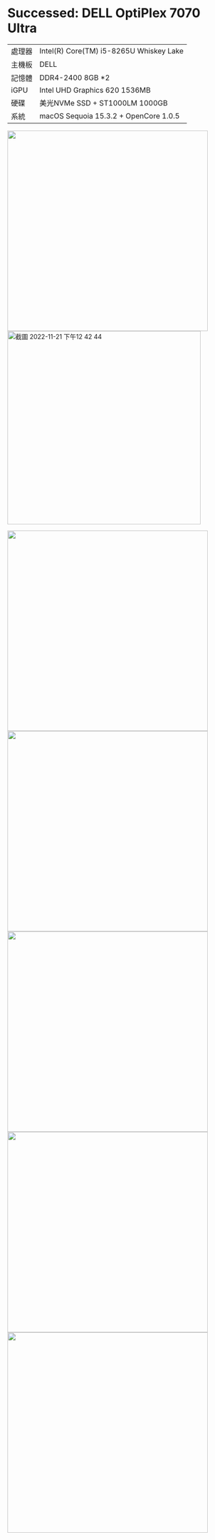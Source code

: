# Successed: DELL OptiPlex 7070 Ultra

<table>
  <tr>
    <td>處理器</td><td>Intel(R) Core(TM) i5-8265U Whiskey Lake</td>
  </tr>
  <tr>
    <td>主機板</td><td>DELL</td>
  </tr>
  <tr>  
    <td>記憶體</td><td>DDR4-2400 8GB *2</td>
  </tr>
  <tr>
    <td>iGPU</td><td>Intel UHD Graphics 620 1536MB</td>
  </tr>
  <tr>  
    <td>硬碟</td><td>美光NVMe SSD + ST1000LM 1000GB</td>
  </tr>
  <tr>
    <td>系統</td><td>macOS Sequoia 15.3.2 + OpenCore 1.0.5</td>
  </tr>  
</table>
<img width="450" src="https://user-images.githubusercontent.com/79300809/202965874-cd430d18-c728-4703-b974-68fa9298f7d7.jpg"><br>
<img width="434" alt="截圖 2022-11-21 下午12 42 44" src="https://user-images.githubusercontent.com/79300809/202967318-52cc2fdf-12f3-45a3-8fe4-47ea210cbf35.png"><br>


<img width="450" src="https://github.com/user-attachments/assets/1f20b8d0-e453-4d8f-ac87-f676d42805ad"><br>
<img width="450" src="https://github.com/user-attachments/assets/5fed73f0-e087-496a-b186-e8a46cac3357"><br>
<img width="450" src="https://github.com/user-attachments/assets/6f6539fd-dec7-4577-9710-c964cf60864d"><br>
<img width="450" src="https://github.com/user-attachments/assets/5aaca4e8-2888-40f3-8432-6e6c9e25be60"><br>
<img width="450" src="https://github.com/user-attachments/assets/9816d865-7514-4d3a-b68c-d2661004fc93"><br>

